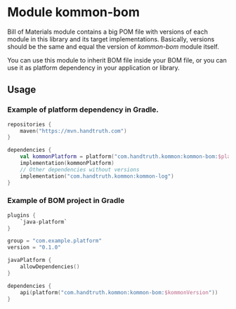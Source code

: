 # Module kommon-bom

Bill of Materials module contains a big POM file with versions of each module
in this library and its target implementations. Basically, versions should be
the same and equal the version of *kommon-bom* module itself.

You can use this module to inherit BOM file inside your BOM file, or you can
use it as platform dependency in your application or library.

Usage
------------------------------------------------------------

### Example of platform dependency in Gradle.

```kotlin
repositories {
    maven("https://mvn.handtruth.com")
}

dependencies {
    val kommonPlatform = platform("com.handtruth.kommon:kommon-bom:$platformVersion")
    implementation(kommonPlatform)
    // Other dependencies without versions
    implementation("com.handtruth.kommon:kommon-log")
}
```

### Example of BOM project in Gradle

```kotlin
plugins {
    `java-platform`
}

group = "com.example.platform"
version = "0.1.0"

javaPlatform {
    allowDependencies()
}

dependencies {
    api(platform("com.handtruth.kommon:kommon-bom:$kommonVersion"))
}
```
